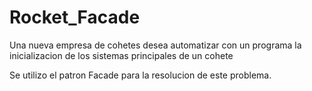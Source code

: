 # Rocket_Facade

Una nueva empresa de cohetes desea automatizar con un programa la inicializacion de los sistemas principales de un cohete

Se utilizo el patron Facade para la resolucion de este problema.